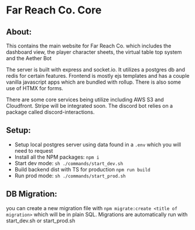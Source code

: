 # Far Reach Co. Core

## About:

This contains the main website for Far Reach Co. which includes the dashboard view, the player character sheets, the virtual table top system and the Aether Bot

The server is built with express and socket.io. It utilizes a postgres db and redis for certain features. Frontend is mostly ejs templates and has a couple vanilla javascript apps which are bundled with rollup. There is also some use of HTMX for forms.

There are some core services being utilize including AWS S3 and Cloudfront. Stripe will be integrated soon. The discord bot relies on a package called discord-interactions.

## Setup:

- Setup local postgres server using data found in a `.env` which you will need to request
- Install all the NPM packages: `npm i`
- Start dev mode: `sh ./commands/start_dev.sh`
- Build backend dist with TS for production `npm run build`
- Run prod mode: `sh ./commands/start_prod.sh`

## DB Migration:

you can create a new migration file with `npm migrate:create <title of migration>` which will be in plain SQL.
Migrations are automatically run with start_dev.sh or start_prod.sh
